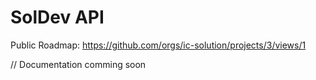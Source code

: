 # SolDev API

Public Roadmap: https://github.com/orgs/ic-solution/projects/3/views/1

// Documentation comming soon

